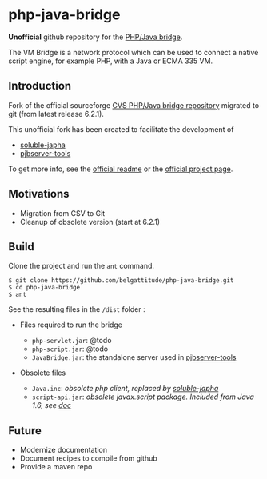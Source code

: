 # php-java-bridge

**Unofficial** github repository for the [PHP/Java bridge](http://php-java-bridge.sourceforge.net/pjb/).

The VM Bridge is a network protocol which can be used to
connect a native script engine, for example PHP, with a Java or ECMA 335 VM.

## Introduction

Fork of the official sourceforge [CVS PHP/Java bridge repository](https://sourceforge.net/p/php-java-bridge/code/) migrated
to git (from latest release 6.2.1).

This unofficial fork has been created to facilitate the development of

- [soluble-japha](https://github.com/belgattitude/soluble-japha)
- [pjbserver-tools](https://github.com/belgattitude/pjbserver-tools)

To get more info, see the [official readme](./README) or
the [official project page](https://sourceforge.net/p/php-java-bridge/code/).

## Motivations

- Migration from CSV to Git
- Cleanup of obsolete version (start at 6.2.1)

## Build 

Clone the project and run the `ant` command.

```console
$ git clone https://github.com/belgattitude/php-java-bridge.git
$ cd php-java-bridge
$ ant
```

See the resulting files in the `/dist` folder :

- Files required to run the bridge

    - `php-servlet.jar`: @todo
    - `php-script.jar`: @todo
    - `JavaBridge.jar`: the standalone server used in [pjbserver-tools](https://github.com/belgattitude/pjbserver-tools)

- Obsolete files

    - `Java.inc`: *obsolete php client, replaced by [soluble-japha](https://github.com/belgattitude/soluble-japha)*
    - `script-api.jar`: *obsolete javax.script package. Included from Java 1.6, see [doc](https://docs.oracle.com/javase/7/docs/api/index.html?javax/script/AbstractScriptEngine.html)*


## Future

- Modernize documentation
- Document recipes to compile from github
- Provide a maven repo






